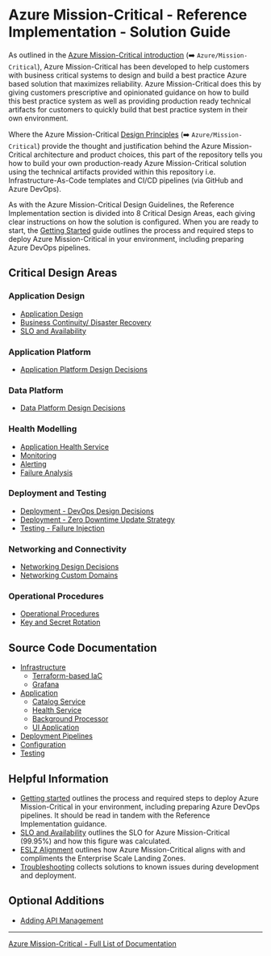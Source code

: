 # Azure Mission-Critical - Reference Implementation - Solution Guide

As outlined in the [Azure Mission-Critical introduction](https://docs.microsoft.com/en-us/azure/architecture/framework/mission-critical/mission-critical-overview) (➡️ `Azure/Mission-Critical`), Azure Mission-Critical has been developed to help customers with business critical systems to design and build a best practice Azure based solution that maximizes reliability. Azure Mission-Critical does this by giving customers prescriptive and opinionated guidance on how to build this best practice system as well as providing production ready technical artifacts for customers to quickly build that best practice system in their own environment.

Where the Azure Mission-Critical [Design Principles](https://docs.microsoft.com/en-us/azure/architecture/framework/mission-critical/mission-critical-design-principles) (➡️ `Azure/Mission-Critical`) provide the thought and justification behind the Azure Mission-Critical architecture and product choices, this part of the repository tells you how to build your own production-ready Azure Mission-Critical solution using the technical artifacts provided within this repository i.e. Infrastructure-As-Code templates and CI/CD pipelines (via GitHub and Azure DevOps).

As with the Azure Mission-Critical Design Guidelines, the Reference Implementation section is divided into 8 Critical Design Areas, each giving clear instructions on how the solution is configured.  When you are ready to start, the [Getting Started](./Getting-Started.md) guide outlines the process and required steps to deploy Azure Mission-Critical in your environment, including preparing Azure DevOps pipelines.

## Critical Design Areas

### Application Design

- [Application Design](./AppDesign-Application-Design.md)
- [Business Continuity/ Disaster Recovery](./AppDesign-BCDR-Global.md)
- [SLO and Availability](./AppDesign-SLO-Availability.md)

### Application Platform

- [Application Platform Design Decisions](/src/infra/README.md)

### Data Platform

- [Data Platform Design Decisions](./DataPlatform-Design-Decisions.md)

### Health Modelling

- [Application Health Service](/src/app/AlwaysOn.HealthService/README.md)
- [Monitoring](./Health-Monitoring.md)
- [Alerting](./Health-Alerting.md)
- [Failure Analysis](./Health-Failure-Analysis.md)

### Deployment and Testing

- [Deployment - DevOps Design Decisions](./DeployAndTest-DevOps-Design-Decisions.md)
- [Deployment - Zero Downtime Update Strategy](./DeployAndTest-DevOps-Zero-Downtime-Update-Strategy.md)
- [Testing - Failure Injection](./DeployAndTest-Testing-FailureInjection.md)

### Networking and Connectivity

- [Networking Design Decisions](./Networking-Design-Decisions.md)
- [Networking Custom Domains](./Networking-Custom-Domains.md)

### Operational Procedures

- [Operational Procedures](OpProcedures-Operational-Procedures.md)
- [Key and Secret Rotation](OpProcedures-KeyRotation.md)

## Source Code Documentation

- [Infrastructure](/src/infra/README.md)
  - [Terraform-based IaC](/src/infra/workload/README.md)
  - [Grafana](/src/infra/monitoring/grafana/README.md)
- [Application](/src/app/README.md)
  - [Catalog Service](/src/app/AlwaysOn.CatalogService/README.md)
  - [Health Service](/src/app/AlwaysOn.HealthService/README.md)
  - [Background Processor](/src/app/AlwaysOn.BackgroundProcessor/README.md)
  - [UI Application](/src/app/AlwaysOn.UI/README.md)
- [Deployment Pipelines](/.ado/pipelines/README.md)
- [Configuration](/src/infra/README.md)
- [Testing](/src/testing/README.md)

## Helpful Information

- [Getting started](Getting-Started.md) outlines the process and required steps to deploy Azure Mission-Critical in your environment, including preparing Azure DevOps pipelines. It should be read in tandem with the Reference Implementation guidance.
- [SLO and Availability](AppDesign-SLO-Availability.md) outlines the SLO for Azure Mission-Critical (99.95%) and how this figure was calculated.
- [ESLZ Alignment](ESLZ-Alignment.md) outlines how Azure Mission-Critical aligns with and compliments the Enterprise Scale Landing Zones.
- [Troubleshooting](Troubleshooting.md) collects solutions to known issues during development and deployment.

## Optional Additions

- [Adding API Management](Api-Management.md)

---

[Azure Mission-Critical - Full List of Documentation](/docs/README.md)
